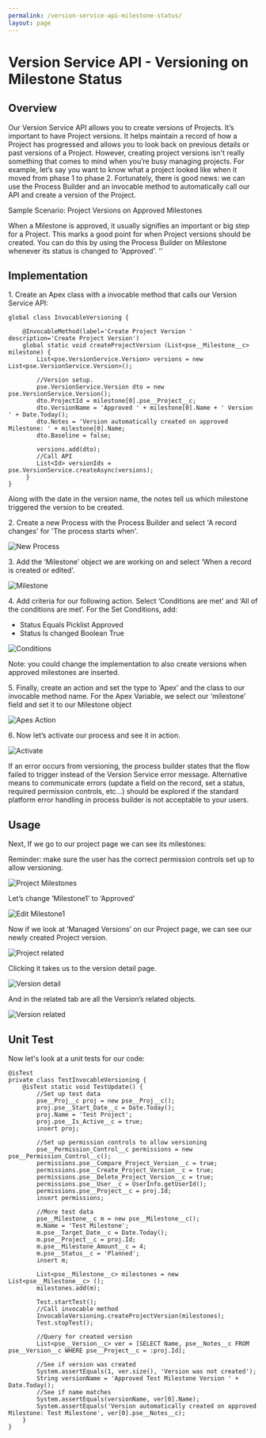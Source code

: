 ```yaml
---
permalink: /version-service-api-milestone-status/
layout: page
---
```

# Version Service API - Versioning on Milestone Status

## Overview

Our Version Service API allows you to create versions of Projects. It’s important to have Project versions. It helps maintain a record of how a Project has progressed and allows you to look back on previous details or past versions of a Project. However, creating project versions isn't really something that comes to mind when you’re busy managing projects. For example, let’s say you want to know what a project looked like when it moved from phase 1 to phase 2. Fortunately, there is good news: we can use the Process Builder and an invocable method to automatically call our API and create a version of the Project.

Sample Scenario: Project Versions on Approved Milestones

When a Milestone is approved, it usually signifies an important or big step for a Project. This marks a good point for when Project versions should be created. You can do this by using the Process Builder on Milestone whenever its status is changed to 'Approved'.
‘’
## Implementation

1\. Create an Apex class with a invocable method that calls our Version Service API:

````
global class InvocableVersioning {

    @InvocableMethod(label='Create Project Version ' description='Create Project Version')
    global static void createProjectVersion (List<pse__Milestone__c> milestone) {
        List<pse.VersionService.Version> versions = new List<pse.VersionService.Version>();
	 
        //Version setup.
        pse.VersionService.Version dto = new pse.VersionService.Version();
        dto.ProjectId = milestone[0].pse__Project__c;
        dto.VersionName = 'Approved ' + milestone[0].Name + ' Version ' + Date.Today();
        dto.Notes = 'Version automatically created on approved Milestone: ' + milestone[0].Name;
        dto.Baseline = false;
	 
        versions.add(dto);
        //Call API
        List<Id> versionIds = pse.VersionService.createAsync(versions);
     }
}
````

Along with the date in the version name, the notes tell us which milestone triggered the version to be created.

2\. Create a new Process with the Process Builder and select 'A record changes' for 'The process starts when'.

![New Process](/assets/images/version-service-api-milestone-status/001.jpeg)

3\. Add the ‘Milestone’ object we are working on and select ‘When a record is created or edited’.

![Milestone](/assets/images/version-service-api-milestone-status/002.jpeg)

4\. Add criteria for our following action. Select ‘Conditions are met’ and ‘All of the conditions are met’. For the Set Conditions, add:

- Status Equals Picklist Approved
- Status Is changed Boolean True

![Conditions](/assets/images/version-service-api-milestone-status/003.jpeg)

Note: you could change the implementation to also create versions when approved milestones are inserted.

5\. Finally, create an action and set the type to ‘Apex’ and the class to our invocable method name. For the Apex Variable, we select our ‘milestone’ field and set it to our Milestone object

![Apes Action](/assets/images/version-service-api-milestone-status/004.jpeg)

6\. Now let’s activate our process and see it in action.

![Activate](/assets/images/version-service-api-milestone-status/005.jpeg)

If an error occurs from versioning, the process builder states that the flow failed to trigger instead of the Version Service error message. Alternative means to communicate errors (update a field on the record, set a status, required permission controls, etc…) should be explored if the standard platform error handling in process builder is not acceptable to your users.

## Usage

Next, If we go to our project page we can see its milestones:

Reminder: make sure the user has the correct permission controls set up to allow versioning.

![Project Milestones](/assets/images/version-service-api-milestone-status/006.jpeg)

Let’s change ‘Milestone1’ to ‘Approved’

![Edit Milestone1](/assets/images/version-service-api-milestone-status/007.jpeg)

Now if we look at ‘Managed Versions’ on our Project page, we can see our newly created Project version.

![Project related](/assets/images/version-service-api-milestone-status/008.jpeg)

Clicking it takes us to the version detail page.

![Version detail](/assets/images/version-service-api-milestone-status/009.jpeg)

And in the related tab are all the Version’s related objects.

![Version related](/assets/images/version-service-api-milestone-status/010.jpeg)

## Unit Test

Now let's look at a unit tests for our code:

````
@isTest
private class TestInvocableVersioning {
    @isTest static void TestUpdate() {
        //Set up test data
        pse__Proj__c proj = new pse__Proj__c();
        proj.pse__Start_Date__c = Date.Today();
        proj.Name = 'Test Project';
        proj.pse__Is_Active__c = true;
        insert proj;

        //Set up permission controls to allow versioning
        pse__Permission_Control__c permissions = new pse__Permission_Control__c();
        permissions.pse__Compare_Project_Version__c = true;
        permissions.pse__Create_Project_Version__c = true;
        permissions.pse__Delete_Project_Version__c = true;
        permissions.pse__User__c = UserInfo.getUserId();
        permissions.pse__Project__c = proj.Id;
        insert permissions; 

        //More test data
        pse__Milestone__c m = new pse__Milestone__c();
        m.Name = 'Test Milestone';
        m.pse__Target_Date__c = Date.Today();
        m.pse__Project__c = proj.Id;
        m.pse__Milestone_Amount__c = 4;
        m.pse__Status__c = 'Planned';
        insert m;
        
        List<pse__Milestone__c> milestones = new List<pse__Milestone__c> ();
        milestones.add(m);

        Test.startTest();
        //Call invocable method
        InvocableVersioning.createProjectVersion(milestones);
        Test.stopTest();

        //Query for created version
        List<pse__Version__c> ver = [SELECT Name, pse__Notes__c FROM pse__Version__c WHERE pse__Project__c = :proj.Id];
		
        //See if version was created
        System.assertEquals(1, ver.size(), 'Version was not created');
        String versionName = 'Approved Test Milestone Version ' + Date.Today();
        //See if name matches
        System.assertEquals(versionName, ver[0].Name);
        System.assertEquals('Version automatically created on approved Milestone: Test Milestone', ver[0].pse__Notes__c);
    }
}
````
